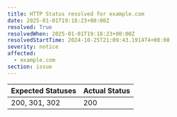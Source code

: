 ```yaml
---
title: HTTP Status resolved for example.com
date: 2025-01-01T19:18:23+00:00Z
resolved: True
resolvedWhen: 2025-01-01T19:18:23+00:00Z
resolvedStartTime: 2024-10-25T21:09:43.191474+00:00
severity: notice
affected:
  - example.com
section: issue
---
```


| Expected Statuses | Actual Status  |
|-------------------|----------------|
| 200, 301, 302 | 200 |

